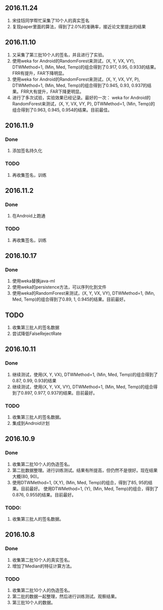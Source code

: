 ## 2016.11.24
1. 宋佳钰同学帮忙采集了10个人的真实签名
2. 复现paper里面的算法，得到了2.0%的准确率，接近论文里提出的结果

## 2016.11.10
1. 又采集了第三批10个人的签名，并且进行了实验。
2. 使用weka for Android的RandomForest来测试，(X, Y, VX, VY), DTWMethod=1, (Min, Med, Temp)的组合得到了0.917, 0.95, 0.933的结果。FRR有提升，FAR下降明显。
3. 使用weka for Android的RandomForest来测试，(X, Y, VX, VY, P), DTWMethod=1, (Min, Med, Temp)的组合得到了0.945, 0.93, 0.937的结果。FRR大有提升，FAR下降更明显。
4. 进行了多次试验，实验效果已经记录。最好的一次： weka for Android的RandomForest来测试，(X, Y, VX, VY, P}, DTWMethod=1, (Min, Temp)的组合得到了0.963, 0.945, 0.954的结果。目前最佳。


## 2016.11.9
### Done
1. 添加签名持久化
### TODO
1. 再收集签名，训练

## 2016.11.2
### Done
1. 在Android上跑通

### TODO
1. 再收集签名，训练

## 2016.10.17
### Done
1. 使用weka替换java-ml
2. 使用weka的persistence方法，可以序列化到文件
3. 使用weka的RandomForest来测试，(X, Y, VX, VY), DTWMethod=1, (Min, Med, Temp)的组合得到了0.89, 1, 0.945的结果。目前最好。

## TODO
1. 收集第三批人的签名数据
2. 尝试降低FalseRejectRate

## 2016.10.11
### Done
1. 继续测试，使用(X, Y, VX), DTWMethod=1, (Min, Med, Temp)的组合得到了0.87, 0.99, 0.93的结果
2. 继续测试，使用(X, Y, VX, VY), DTWMethod=1, (Min, Med, Temp)的组合得到了0.897, 0.977, 0.937的结果。目前最好。

### TODO
1. 收集第三批人的签名数据。
2. 集成到Android计划

## 2016.10.9
### Done
1. 收集第二批10个人的伪造签名。
2. 第二批数据整理。进行训练测试。结果有所提高，但仍然不是很好。现在结果大概(80, 90)。
3. 使用DTWMethod=1, (X,Y), (Min, Med, Temp)的组合，得到了85, 95的结果。目前最好。
   使用DTWMethod=1, (Y), (Min, Med, Temp)的组合，得到了0.876, 0.955的结果。目前最好。

### TODO:
1. 收集第三批人的签名数据。

## 2016.10.8
### Done
1. 收集第二批10个人的真实签名。
2. 增加了Median的特征计算方法。

### TODO
1. 收集第二批10个人的伪造签名。
2. 第二批的数据一起整理，然后进行训练测试。观察结果。
3. 第三批10个人的数据。
